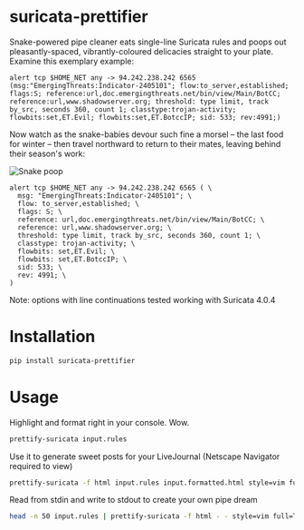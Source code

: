 # suricata-prettifier

Snake-powered pipe cleaner eats single-line Suricata rules and poops out pleasantly-spaced, vibrantly-coloured delicacies straight to your plate. Examine this exemplary example:

```
alert tcp $HOME_NET any -> 94.242.238.242 6565 (msg:"EmergingThreats:Indicator-2405101"; flow:to_server,established; flags:S; reference:url,doc.emergingthreats.net/bin/view/Main/BotCC; reference:url,www.shadowserver.org; threshold: type limit, track by_src, seconds 360, count 1; classtype:trojan-activity; flowbits:set,ET.Evil; flowbits:set,ET.BotccIP; sid: 533; rev:4991;)
```

Now watch as the snake-babies devour such fine a morsel – the last food for winter – then travel northward to return to their mates, leaving behind their season's work:

![Snake poop](https://user-images.githubusercontent.com/33840/40883915-2600beee-66d6-11e8-9e94-97b7730ebb62.png)

```
alert tcp $HOME_NET any -> 94.242.238.242 6565 ( \
  msg: "EmergingThreats:Indicator-2405101"; \
  flow: to_server,established; \
  flags: S; \
  reference: url,doc.emergingthreats.net/bin/view/Main/BotCC; \
  reference: url,www.shadowserver.org; \
  threshold: type limit, track by_src, seconds 360, count 1; \
  classtype: trojan-activity; \
  flowbits: set,ET.Evil; \
  flowbits: set,ET.BotccIP; \
  sid: 533; \
  rev: 4991; \
)
```

Note: options with line continuations tested working with Suricata 4.0.4


# Installation

```bash
pip install suricata-prettifier
```


# Usage

Highlight and format right in your console. Wow.

```bash
prettify-suricata input.rules
```

Use it to generate sweet posts for your LiveJournal (Netscape Navigator required to view)

```bash
prettify-suricata -f html input.rules input.formatted.html style=vim full=True
```

Read from stdin and write to stdout to create your own pipe dream

```bash
head -n 50 input.rules | prettify-suricata -f html - - style=vim full=True | tee input.formatted.html
```
